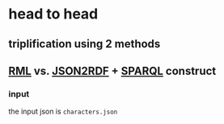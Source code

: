 # head to head

## triplification using 2 methods

[RML](https://rml.io/)
vs.
[JSON2RDF](https://github.com/AtomGraph/JSON2RDF) + [SPARQL](https://en.wikipedia.org/wiki/SPARQL) construct
-

### input
the input json is `characters.json`
